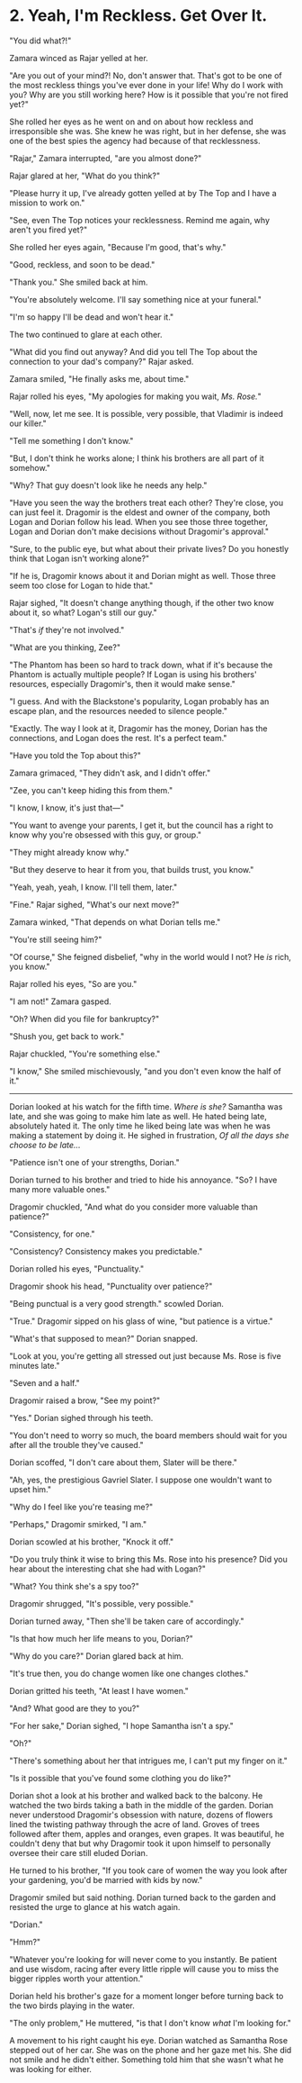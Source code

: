 # 2. Yeah, I'm Reckless. Get Over It.

"You did what?!"

Zamara winced as Rajar yelled at her.

"Are you out of your mind?! No, don't answer that. That's got to be one of the most reckless things you've ever done in your life! Why do I work with you? Why are you still working here? How is it possible that you're not fired yet?"

She rolled her eyes as he went on and on about how reckless and irresponsible she was. She knew he was right, but in her defense, she was one of the best spies the agency had because of that recklessness.

"Rajar," Zamara interrupted, "are you almost done?"

Rajar glared at her, "What do you think?"

"Please hurry it up, I've already gotten yelled at by The Top and I have a mission to work on."

"See, even The Top notices your recklessness. Remind me again, why aren't you fired yet?"

She rolled her eyes again, "Because I'm good, that's why."

"Good, reckless, and soon to be dead."

"Thank you." She smiled back at him.

"You're absolutely welcome. I'll say something nice at your funeral."

"I'm so happy I'll be dead and won't hear it."

The two continued to glare at each other.

"What did you find out anyway? And did you tell The Top about the connection to your dad's company?" Rajar asked.

Zamara smiled, "He finally asks me, about time."

Rajar rolled his eyes, "My apologies for making you wait, *Ms. Rose.*"

"Well, now, let me see. It is possible, very possible, that Vladimir is indeed our killer."

"Tell me something I don't know."

"But, I don't think he works alone; I think his brothers are all part of it somehow."

"Why? That guy doesn't look like he needs any help."

"Have you seen the way the brothers treat each other? They're close, you can just feel it. Dragomir is the eldest and owner of the company, both Logan and Dorian follow his lead. When you see those three together, Logan and Dorian don't make decisions without Dragomir's approval."

"Sure, to the public eye, but what about their private lives? Do you honestly think that Logan isn't working alone?"

"If he is, Dragomir knows about it and Dorian might as well. Those three seem too close for Logan to hide that."

Rajar sighed, "It doesn't change anything though, if the other two know about it, so what? Logan's still our guy."

"That's *if* they're not involved."

"What are you thinking, Zee?"

"The Phantom has been so hard to track down, what if it's because the Phantom is actually multiple people? If Logan is using his brothers' resources, especially Dragomir's, then it would make sense."

"I guess. And with the Blackstone's popularity, Logan probably has an escape plan, and the resources needed to silence people."

"Exactly. The way I look at it, Dragomir has the money, Dorian has the connections, and Logan does the rest. It's a perfect team."

"Have you told the Top about this?"

Zamara grimaced, "They didn't ask, and I didn't offer."

"Zee, you can't keep hiding this from them."

"I know, I know, it's just that―"

"You want to avenge your parents, I get it, but the council has a right to know why you're obsessed with this guy, or group."

"They might already know why."

"But they deserve to hear it from you, that builds trust, you know."

"Yeah, yeah, yeah, I know. I'll tell them, later."

"Fine." Rajar sighed, "What's our next move?"

Zamara winked, "That depends on what Dorian tells me."

"You're still seeing him?"

"Of course," She feigned disbelief, "why in the world would I not? He *is* rich, you know."

Rajar rolled his eyes, "So are you."

"I am not!" Zamara gasped.

"Oh? When did you file for bankruptcy?"

"Shush you, get back to work."

Rajar chuckled, "You're something else."

"I know," She smiled mischievously, "and you don't even know the half of it."

---

Dorian looked at his watch for the fifth time. *Where is she?* Samantha was late, and she was going to make him late as well. He hated being late, absolutely hated it. The only time he liked being late was when he was making a statement by doing it. He sighed in frustration, *Of all the days she choose to be late...*

"Patience isn't one of your strengths, Dorian."

Dorian turned to his brother and tried to hide his annoyance. "So? I have many more valuable ones."

Dragomir chuckled, "And what do you consider more valuable than patience?"

"Consistency, for one."

"Consistency? Consistency makes you predictable."

Dorian rolled his eyes, "Punctuality."

Dragomir shook his head, "Punctuality over patience?"

"Being punctual is a very good strength." scowled Dorian.

"True." Dragomir sipped on his glass of wine, "but patience is a virtue."

"What's that supposed to mean?" Dorian snapped.

"Look at you, you're getting all stressed out just because Ms. Rose is five minutes late."

"Seven and a half."

Dragomir raised a brow, "See my point?"

"Yes." Dorian sighed through his teeth.

"You don't need to worry so much, the board members should wait for you after all the trouble they've caused."

Dorian scoffed, "I don't care about them, Slater will be there."

"Ah, yes, the prestigious Gavriel Slater. I suppose one wouldn't want to upset him."

"Why do I feel like you're teasing me?"

"Perhaps," Dragomir smirked, "I am."

Dorian scowled at his brother, "Knock it off."

"Do you truly think it wise to bring this Ms. Rose into his presence? Did you hear about the interesting chat she had with Logan?"

"What? You think she's a spy too?"

Dragomir shrugged, "It's possible, very possible."

Dorian turned away, "Then she'll be taken care of accordingly."

"Is that how much her life means to you, Dorian?"

"Why do you care?" Dorian glared back at him.

"It's true then, you do change women like one changes clothes."

Dorian gritted his teeth, "At least I have women."

"And? What good are they to you?"

"For her sake," Dorian sighed, "I hope Samantha isn't a spy."

"Oh?"

"There's something about her that intrigues me, I can't put my finger on it."

"Is it possible that you've found some clothing you do like?"

Dorian shot a look at his brother and walked back to the balcony. He watched the two birds taking a bath in the middle of the garden. Dorian never understood Dragomir's obsession with nature, dozens of flowers lined the twisting pathway through the acre of land. Groves of trees followed after them, apples and oranges, even grapes. It was beautiful, he couldn't deny that but why Dragomir took it upon himself to personally oversee their care still eluded Dorian.

He turned to his brother, "If you took care of women the way you look after your gardening, you'd
be married with kids by now."

Dragomir smiled but said nothing. Dorian turned back to the garden and resisted the urge to glance
at his watch again.

"Dorian."

"Hmm?"

"Whatever you're looking for will never come to you instantly. Be patient and use wisdom, racing after every little ripple will cause you to miss the bigger ripples worth your attention."

Dorian held his brother's gaze for a moment longer before turning back to the two birds playing in the water.

"The only problem," He muttered, "is that I don't know *what* I'm looking for."

A movement to his right caught his eye. Dorian watched as Samantha Rose stepped out of her car. She was on the phone and her gaze met his. She did not smile and he didn't either. Something told him that she wasn't what he was looking for either.
